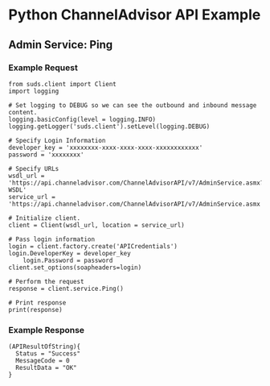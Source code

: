 # Python ChannelAdvisor API Example

## Admin Service: Ping

### Example Request
	from suds.client import Client
	import logging

	# Set logging to DEBUG so we can see the outbound and inbound message content.
	logging.basicConfig(level = logging.INFO)
	logging.getLogger('suds.client').setLevel(logging.DEBUG)

	# Specify Login Information
	developer_key = 'xxxxxxxx-xxxx-xxxx-xxxx-xxxxxxxxxxxx'
	password = 'xxxxxxxx'

	# Specify URLs
	wsdl_url = 'https://api.channeladvisor.com/ChannelAdvisorAPI/v7/AdminService.asmx?WSDL'
	service_url = 'https://api.channeladvisor.com/ChannelAdvisorAPI/v7/AdminService.asmx'

	# Initialize client.
	client = Client(wsdl_url, location = service_url)

	# Pass login information
	login = client.factory.create('APICredentials')
	login.DeveloperKey = developer_key
		login.Password = password
	client.set_options(soapheaders=login)

	# Perform the request
	response = client.service.Ping()

	# Print response
	print(response)

### Example Response

	(APIResultOfString){
	  Status = "Success"
	  MessageCode = 0
	  ResultData = "OK"
	}
